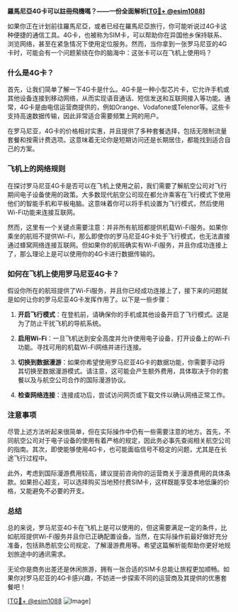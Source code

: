**羅馬尼亞4G卡可以註冊飛機嗎？——一份全面解析[[TG💪+ @esim1088](https://t.me/s/esim1088)]**

如果你正在计划前往羅馬尼亞，或者已经在羅馬尼亞旅行，你可能听说过4G卡这种便捷的通信工具。4G卡，也被称为SIM卡，可以帮助你在异国他乡保持联系、浏览网络，甚至在紧急情况下使用定位服务。然而，当你拿到一张罗马尼亚的4G卡时，可能会有一个问题萦绕在你的脑海中：这张卡可以在飞机上使用吗？

### 什么是4G卡？

首先，让我们简单了解一下4G卡是什么。4G卡是一种小型芯片卡，它允许手机或其他设备连接到移动网络，从而实现语音通话、短信发送和互联网接入等功能。通常，4G卡是由电信运营商提供的，例如Orange、Vodafone或Telenor等。这些卡支持高速数据传输，因此非常适合需要频繁上网的用户。

在罗马尼亚，4G卡的价格相对实惠，并且提供了多种套餐选择，包括无限制流量套餐和按需计费选项。这意味着无论你是短期访问还是长期居住，都能找到适合自己的方案。

### 飞机上的网络规则

在探讨罗马尼亚4G卡是否可以在飞机上使用之前，我们需要了解航空公司对飞行期间电子设备使用的政策。大多数现代航空公司现在都允许乘客在飞行模式下使用他们的智能手机和平板电脑。这意味着你可以将手机设置为飞行模式，然后使用Wi-Fi功能来连接互联网。

然而，这里有一个关键点需要注意：并非所有航班都提供机载Wi-Fi服务。如果你乘坐的航班不提供Wi-Fi，那么即使你的罗马尼亚4G卡处于飞行模式，也无法直接通过蜂窝网络连接互联网。但如果你的航班确实有Wi-Fi服务，并且你成功连接上了，那么理论上是可以使用你的4G卡进行数据传输的。

### 如何在飞机上使用罗马尼亚4G卡？

假设你所在的航班提供了Wi-Fi服务，并且你已经成功连接上了，接下来的问题就是如何让你的罗马尼亚4G卡发挥作用了。以下是一些步骤：

1. **开启飞行模式**：在登机前，请确保你的手机或其他设备开启了飞行模式。这是为了防止干扰飞机的导航系统。
   
2. **启用Wi-Fi**：一旦飞机达到安全高度并允许使用电子设备，打开设备上的Wi-Fi功能。寻找可用的机载Wi-Fi网络并进行连接。

3. **切换到数据漫游**：如果你希望使用罗马尼亚4G卡的数据功能，你需要手动将其切换至数据漫游模式。请注意，这可能会产生额外费用，具体取决于你的套餐以及与航空公司合作的国际漫游协议。

4. **检查网络连接**：连接成功后，尝试访问网页或下载文件以确认网络正常工作。

### 注意事项

尽管上述方法听起来很简单，但在实际操作中仍有一些需要注意的地方。首先，不同航空公司对于电子设备的使用有着严格的规定，因此务必事先查阅相关航空公司的指南。其次，即使能够使用4G卡，也可能面临信号不稳定的问题，尤其是在长途飞行过程中。

此外，考虑到国际漫游费用较高，建议提前咨询你的运营商关于漫游费用的具体条款。如果担心超支，可以选择购买当地预付费SIM卡，这样既能享受本地低廉的价格，又能避免不必要的开支。

### 总结

总的来说，罗马尼亚4G卡在飞机上是可以使用的，但这需要满足一定的条件，比如航班提供Wi-Fi服务并且你已正确配置设备。当然，在实际操作前最好做好充分准备，包括熟悉航空公司规定、了解漫游费用等。希望这篇解析能帮助你更好地规划旅途中的通讯需求。

无论你是商务出差还是休闲旅游，拥有一张合适的SIM卡总能让旅程更加顺畅。如果你对罗马尼亚的4G卡感兴趣，不妨进一步探索不同的运营商及其提供的优惠套餐吧！

[[TG💪+ @esim1088](https://t.me/s/esim1088) ![Image](https://i.postimg.cc/4NQfJmqS/Snipaste-2025-05-13-00-14-12.png)]